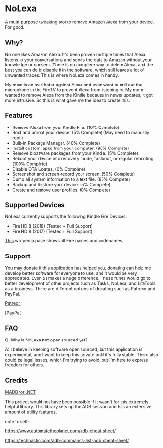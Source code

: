 # NoLexa
A multi-purpose tweaking tool to remove Amazon Alexa from your device. For good. 

## Why?
No one likes Amazon Alexa. It's been proven multiple times that Alexa listens to your conversations and sends the data to Amazon without your knowledge or consent. There is no complete way to delete Alexa, and the best you can do is disable it in the software, which still leaves a lot of unwanted traces. This is where NoLexa comes in handy. 

My mom is an avid hater against Alexa and even went to drill out the microphone in the FireTV to prevent Alexa from listening in. My mom wanted to remove Alexa from the Kindle because in newer updates, it got more intrusive. So this is what gave me the idea to create this.


## Features
- Remove Alexa from your Kindle Fire. (10% Complete)
- Root and unroot your device. (5% Complete) (May need to manually root.)
- Built-in Package Manager. (40% Complete)
- Install custom .apks from your computer. (80% Complete)
- Remove bloatware packages from your Kindle. (5% Complete)
- Reboot your device into recovery mode, fastboot, or regular rebooting. (100% Complete)
- Disable OTA Upates. (0% Complete)
- Screenshot and screen-record your screen. (50% Complete)
- Dump all system information to a text file. (85% Complete)
- Backup and Restore your device. (5% Complete)
- Create and remove user profiles. (0% Complete)
 
 ## Supported Devices
NoLexa currently supports the following Kindle Fire Devices.

- Fire HD 8 (2018) (Tested + Full Support)
- Fire HD 8 (2017) (Tested + Full Support)

[This](https://en.wikipedia.org/wiki/Fire_HD) wikipedia page shows all Fire names and codenames.

## Support
You may donate if this application has helped you, donating can help me develop better software for everyone to use, and it would be very appreciated. Even $1 makes a huge difference. These funds would go to better development of other projects such as Tasks, NoLexa, and LiteTools as a business. There are different options of donating such as Patreon and PayPal.

[Patreon](https://patreon.com/byronbytes)

[PayPal]

## FAQ

Q: Why is NoLexa **not** open sourced yet?

A: I believe in keeping software open sourced, but this application is experimental, and I want to keep this private until it's fully stable. There also could be legal issues, which I'm trying to avoid, but I'm here to express freedom for others.

## Credits
[MADB for .NET](https://github.com/quamotion/madb)

This project would not have been possible if it wasn't for this extremely helpful library. This library sets up the ADB session and has an extensive amount of utility features.


note to self:

https://www.automatetheplanet.com/adb-cheat-sheet/

https://technastic.com/adb-commands-list-adb-cheat-sheet/
